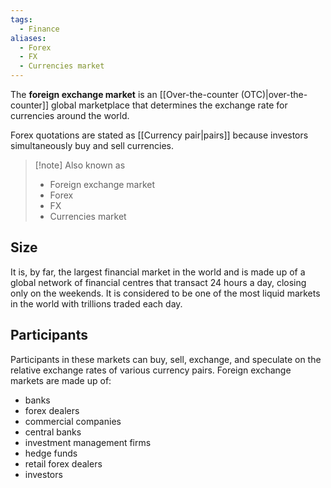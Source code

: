```yaml
---
tags:
  - Finance
aliases:
  - Forex
  - FX
  - Currencies market
---
```

The **foreign exchange market** is an [[Over-the-counter (OTC)|over-the-counter]] global marketplace that determines the exchange rate for currencies around the world.

Forex quotations are stated as [[Currency pair|pairs]] because investors simultaneously buy and sell currencies.

> [!note] Also known as
> - Foreign exchange market
> - Forex
> - FX
> - Currencies market

## Size
It is, by far, the largest financial market in the world and is made up of a global network of financial centres that transact 24 hours a day, closing only on the weekends. It is considered to be one of the most liquid markets in the world with trillions traded each day.

## Participants
Participants in these markets can buy, sell, exchange, and speculate on the relative exchange rates of various currency pairs. Foreign exchange markets are made up of:
- banks
- forex dealers
- commercial companies
- central banks
- investment management firms
- hedge funds
- retail forex dealers
- investors